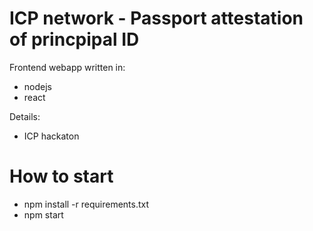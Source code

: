 # ICP network - Passport attestation of princpipal ID
Frontend webapp written in:

-  nodejs
-  react

  Details:
  
- ICP hackaton

# How to start
- npm install -r requirements.txt
- npm start
